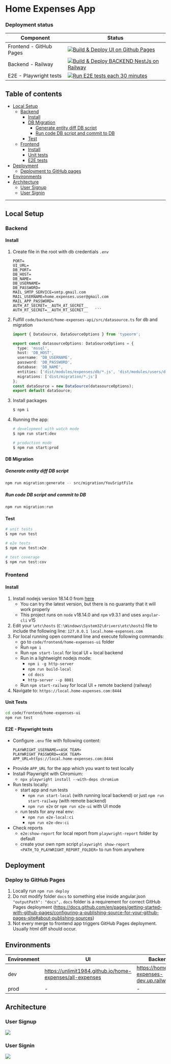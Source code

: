 # Home Expenses App

### Deployment status
| Component | Status |
|---------|--------|
| Frontend - GitHub Pages| [![Build & Deploy UI on Github Pages](https://github.com/unlimit1984/home-expenses/actions/workflows/build-ui-ghpages.yml/badge.svg)](https://github.com/unlimit1984/home-expenses/actions/workflows/build-ui-ghpages.yml) |
| Backend - Railway | [![Build & Deploy BACKEND NestJs on Railway](https://github.com/unlimit1984/home-expenses/actions/workflows/build-backend-railway.yml/badge.svg)](https://github.com/unlimit1984/home-expenses/actions/workflows/build-backend-railway.yml) |
| E2E - Playwright tests | [![Run E2E tests each 30 minutes](https://github.com/unlimit1984/home-expenses/actions/workflows/e2e-tests-monitoring.yml/badge.svg)](https://github.com/unlimit1984/home-expenses/actions/workflows/e2e-tests-monitoring.yml) |

## Table of contents

- [Local Setup](#local-setup)
  - [Backend](#backend)
    - [Install](#install)
    - [DB Migration](#db-migration)
      - [Generate entity diff DB script](#generate-entity-diff-db-script)
      - [Run code DB script and commit to DB](#run-code-db-script-and-commit-to-db)
    - [Test](#test)
  - [Frontend](#frontend)
    - [Install](#install-1)
    - [Unit tests](#unit-tests)
    - [E2E tests](#e2e---playwright-tests)
- [Deployment](#deployment)
  - [Deployment to GitHub pages](#deploy-to-github-pages)
- [Environments](#environments)
- [Architecture](#architecture)
  - [User Signup](#user-signup)
  - [User Signin](#user-signin)

---

## Local Setup

### Backend

#### Install

1. Create file in the root with db credentials
   `.env`

   ```
   PORT=
   UI_URL=
   DB_PORT=
   DB_HOST=
   DB_NAME=
   DB_USERNAME=
   DB_PASSWORD=
   MAIL_SMTP_SERVICE=smtp.gmail.com
   MAIL_USERNAME=home.expenses.user@gmail.com
   MAIL_APP_PASSWORD=
   AUTH_AT_SECRET=__AUTH_AT_SECRET__
   AUTH_RT_SECRET=__AUTH_RT_SECRET__   ```

2. Fulfill `code/backend/home-expenses-api/src/datasource.ts` for db and migration
    ```ts
    import { DataSource, DataSourceOptions } from 'typeorm';
    
    export const datasourceOptions: DataSourceOptions = {
      type: 'mssql',
      host: 'DB_HOST',
      username: 'DB_USERNAME',
      password: 'DB_PASSWORD',
      database: 'DB_NAME',
      entities: ['dist/modules/expenses/db/*.js', 'dist/modules/users/db/*.js'],
      migrations: ['dist/migration/*.js']
    };
    const dataSource = new DataSource(datasourceOptions);
    export default dataSource;
    
    ```
3. Install packages
   ```bash
   $ npm i
   ```
4. Running the app:

   ```bash
   # development with watch mode
   $ npm run start:dev

   # production mode
   $ npm run start:prod
   ```

#### DB Migration

##### Generate entity diff DB script

```bash
npm run migration:generate -- src/migration/YouSriptFile
```

##### Run code DB script and commit to DB

```bash
npm run migration:run
```

#### Test

```bash
# unit tests
$ npm run test

# e2e tests
$ npm run test:e2e

# test coverage
$ npm run test:cov
```

### Frontend

#### Install

1. Install nodejs version 18.14.0 from [here](https://nodejs.org/download/release/v18.14.0/)
   - You can try the latest version, but there is no guaranty that it will work properly
   - This project runs on `node` v18.14.0 and `npm` v9.3.1 and uses `angular-cli` v15
2. Edit your `\etc\hosts` (`C:\Windows\System32\drivers\etc\hosts`) file to include the following line: `127.0.0.1 local.home-expenses.com`
3. For local running open command line and execute following commands:
   - go to `code/frontend/home-expenses-ui` folder
   - Run `npm i`
   - Run `npm start-local` for local UI + local backend
   - Run in a lightweight nodejs mode:
     - `npm i -g http-server`
     - `npm run build-local`
     - `cd docs`
     - `http-server --p 8081`
   - Run `npm start-railway` for local UI + remote backend (railway)
4. Navigate to: `https://local.home-expenses.com:8444`

#### Unit Tests

```bash
cd code/frontend/home-expenses-ui
npm run test
```

#### E2E - Playwright tests
- Configure `.env` file with following content:
  ```
  PLAYWRIGHT_USERNAME=<ASK TEAM>
  PLAYWRIGHT_PASSWORD=<ASK TEAM>
  APP_URL=https://local.home-expenses.com:8444
  ```
- Provide `APP_URL` for the app which you want to test locally
- Install Playwright with Chromium:
  - `npx playwright install --with-deps chromium`
- Run tests locally:
    - start app and run tests
        - `npm run start-local` (with running local backend) or just `npm run start-railway` (with remote backend)
        - `npm run e2e` or `npm run e2e-ui` with UI mode
    - run tests for any real env:
        - `npm run e2e-local:ci`
        - `npm run e2e-dev:ci`
- Check reports
  - `e2e:show-report` for local report from `playwright-report` folder by default
  - create your own npm script `playwright show-report <PATH_TO_PLAYWRIGHT_REPORT_FOLDER>` to run from anywhere

## Deployment

### Deploy to GitHub Pages

1. Locally run `npm run deploy`
2. Do not modify folder `docs` to something else inside angular.json `"outputPath": "docs",`.
   `docs` folder is a requirement for correct GitHub Pages deployment
   (https://docs.github.com/en/pages/getting-started-with-github-pages/configuring-a-publishing-source-for-your-github-pages-site#about-publishing-sources)
3. Not every merge to frontend app triggers GitHub Pages deployment. Usually html diff should occur.

## Environments

| Environment | UI                                                       | Backend                                  | Swagger URL                                  |
| ----------- | -------------------------------------------------------- | ---------------------------------------- | -------------------------------------------- |
| dev         | https://unlimit1984.github.io/home-expenses/all-expenses | https://home-expenses-dev.up.railway.app | https://home-expenses-dev.up.railway.app/api |
| prod        | -                                                        | -                                        | -                                            |

## Architecture

### User Signup

![](docs/assets/plantuml/mail-service/user-signup.svg)

### User Signin

![](docs/assets/plantuml/mail-service/user-signin.svg)
